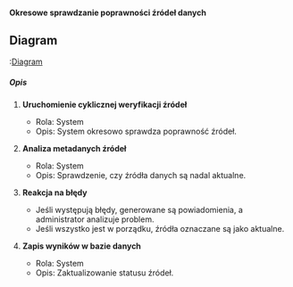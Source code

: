 #### Okresowe sprawdzanie poprawności źródeł danych

## Diagram

:[Diagram](PB0013.puml)

##### Opis

1. **Uruchomienie cyklicznej weryfikacji źródeł**
   * Rola: System
   * Opis: System okresowo sprawdza poprawność źródeł.

2. **Analiza metadanych źródeł**
   * Rola: System
   * Opis: Sprawdzenie, czy źródła danych są nadal aktualne.

3. **Reakcja na błędy**
   * Jeśli występują błędy, generowane są powiadomienia, a administrator analizuje problem.
   * Jeśli wszystko jest w porządku, źródła oznaczane są jako aktualne.

4. **Zapis wyników w bazie danych**
   * Rola: System
   * Opis: Zaktualizowanie statusu źródeł.